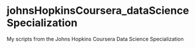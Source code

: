 # johnsHopkinsCoursera_dataScienceSpecialization
My scripts from the Johns Hopkins Coursera Data Science Specialization
